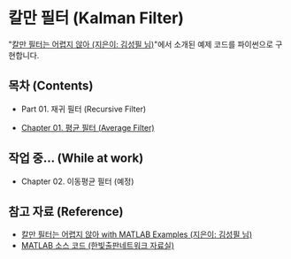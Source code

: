 # 칼만 필터 (Kalman Filter)
 "[칼만 필터는 어렵지 않아 (지은이: 김성필 님)](http://www.hanbit.co.kr/store/books/look.php?p_code=B4956047798)"에서 소개된 예제 코드를 파이썬으로 구현합니다.

## 목차 (Contents)
 * Part 01. 재귀 필터 (Recursive Filter)
  - [Chapter 01. 평균 필터 (Average Filter)](./Ch01.AverageFilter)

## 작업 중... (While at work)
 - Chapter 02. 이동평균 필터 (예정)

## 참고 자료 (Reference)
 * [칼만 필터는 어렵지 않아 with MATLAB Examples (지은이: 김성필 님)](http://www.hanbit.co.kr/store/books/look.php?p_code=B4956047798)
 * [MATLAB 소스 코드 (한빛출판네트워크 자료실)](http://www.hanbit.co.kr/support/supplement_list.html)
